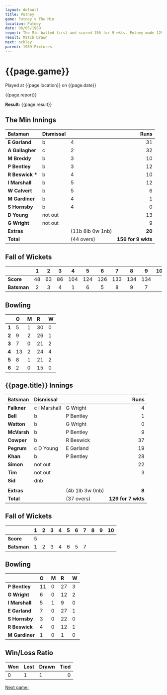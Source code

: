 ```yaml
---
layout: default
title: Putney
game: Putney v The Min
location: Putney
date: 06/05/1989
report: The Min batted first and scored 156 for 9 wkts. Putney made 129 for 7 wkts when time ran out
result: Match Drawn
next: ockley
parent: 1989 Fixtures
---
```


# {{page.game}}

Played at {{page.location}} on {{page.date}}

{{page.report}}

**Result:** {{page.result}}

## The Min Innings

| Batsman | Dismissal |  | Runs |
|:---|:---|---|---:|
| **E Garland** | b | 4 | 31 | 
| **A Gallagher** | c | 2 | 32 | 
| **M Breddy** | b | 3 | 10 | 
| **P Bentley** | b | 3 | 12 | 
| **R Beswick &#42;** | b | 4 | 10 | 
| **I Marshall** | b | 5 | 12 | 
| **W Calvert** | b | 5 | 6 | 
| **M Gardiner** | b | 4 | 1 | 
| **S Hornsby** | b | 4| 0 | 
| **D Young** | not out |  | 13 | 
| **G Wright** | not out |  | 9 | 
| **Extras** | | (11b 8lb 0w 1nb) | **20** | 
| **Total** | | (44 overs) | **156 for 9 wkts** | 

## Fall of Wickets

| | 1 | 2 | 3 | 4 | 5 | 6 | 7 | 8 | 9 | 10 |
|---|:---:|:---:|:---:|:---:|:---:|:---:|:---:|:---:|:---:|:---:|
| **Score** | 48 | 63 | 86 | 104 | 124 | 126 | 133 | 134 | 134 |  | 
| **Batsman** | 2 | 3 | 4 | 1 | 6 | 5 | 8 | 9 | 7 |  | 

## Bowling

| | O | M | R | W |
|---|:---|:---|:---|:---|
| **1** | 5 | 1 | 30 | 0 | 
| **2** | 9 | 2 | 26 | 1 | 
| **3** | 7 | 0 | 21 | 2 | 
| **4** | 13 | 2 | 24 | 4 | 
| **5** | 8 | 1 | 21 | 2 | 
| **6** | 2 | 0 | 15 | 0 | 

## {{page.title}} Innings

| Batsman | Dismissal |  | Runs |
|:---|:---|---|---:|
| **Falkner** | c I Marshall | G Wright | 4 | 
| **Bell** | b | P Bentley | 1 | 
| **Watton** | b | G Wright | 0 | 
| **McVarsh** | b | P Bentley | 9 | 
| **Cowper** | b | R Beswick | 37 | 
| **Pegrum** | c D Young | E Garland | 19 |
| **Khan** | b | P Bentley | 28 | 
| **Simon** | not out |  | 22 |
| **Tim** | not out |  | 3 | 
| **Sid** | dnb |  |  | 
|  |  |  |  |
| **Extras** | | (4b 1lb 3w 0nb) | **8** | 
| **Total** | | (37 overs) | **129 for 7 wkts** | 

## Fall of Wickets

| | 1 | 2 | 3 | 4 | 5 | 6 | 7 | 8 | 9 | 10 |
|---|:---:|:---:|:---:|:---:|:---:|:---:|:---:|:---:|:---:|:---:|
| **Score** | 5 |  |  |  |  |  |  |  |  |  |
| **Batsman** | 1 | 2 | 3 | 4 | 6 | 5 | 7 |  |  |  |

## Bowling

| | O | M | R | W |
|---|:---|:---|:---|:---|
| **P Bentley** | 11 | 0 | 27 | 3 | 
| **G Wright** | 6 | 0 | 12 | 2 | 
| **I Marshall** | 5 | 1 | 9 | 0 | 
| **E Garland** | 7 | 0 | 27 | 1 | 
| **S Hornsby** | 3 | 0 | 22 | 0 |
| **R Beswick** | 4 | 0 | 12 | 1 |
| **M Gardiner** | 1 | 0 | 1 | 0 |

## Win/Loss Ratio

| Won | Lost | Drawn | Tied |
|:---|:---|:---|---:|
| 0 | 1 | 1 | 0 |

[Next game:]({{page.next}})